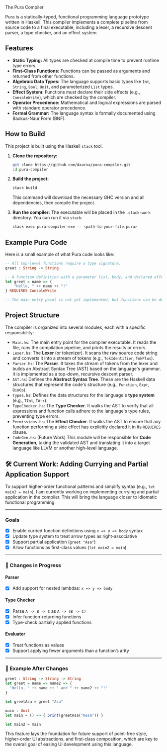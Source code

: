  The Pura Compiler

Pura is a statically-typed, functional programming language prototype written in Haskell. This compiler implements a complete pipeline from source code to a final executable, including a lexer, a recursive descent parser, a type checker, and an effect system.

## Features

* **Static Typing:** All types are checked at compile time to prevent runtime type errors.
* **First-Class Functions:** Functions can be passed as arguments and returned from other functions.
* **Algebraic Data Types:** The language supports basic types like `Int`, `String`, `Bool`, `Unit`, and parameterized `List` types.
* **Effect System:** Functions must declare their side effects (e.g., `ConsoleWrite`), which are checked by the compiler.
* **Operator Precedence:** Mathematical and logical expressions are parsed with standard operator precedence.
* **Formal Grammar:** The language syntax is formally documented using Backus-Naur Form (BNF).

## How to Build

This project is built using the Haskell `stack` tool.

1.  **Clone the repository:**
    ```bash
    git clone https://github.com/Axarva/pura-compiler.git
    cd pura-compiler
    ```

2.  **Build the project:**
    ```bash
    stack build
    ```
    This command will download the necessary GHC version and all dependencies, then compile the project.

3.  **Run the compiler:**
    The executable will be placed in the `.stack-work` directory. You can run it via `stack`:
    ```bash
    stack exec pura-compiler-exe -- <path-to-your-file.pura>
    ```

## Example Pura Code

Here is a small example of what Pura code looks like:

```haskell
-- All top-level functions require a type signature.
greet : String -> String

-- A function definition with a parameter list, body, and declared effects.
let greet = name => {
    "Hello, " ++ name ++ "!"
} REQUIRES ConsoleWrite

-- The main entry point is not yet implemented, but functions can be defined.
```

## Project Structure

The compiler is organized into several modules, each with a specific responsibility:

* `Main.hs`: The main entry point for the compiler executable. It reads the file, runs the compilation pipeline, and prints the results or errors.
* `Lexer.hs`: The **Lexer** (or tokenizer). It scans the raw source code string and converts it into a stream of tokens (e.g., `TokIdentifier`, `TokPlus`).
* `Parser.hs`: The **Parser**. It takes the stream of tokens from the lexer and builds an Abstract Syntax Tree (AST) based on the language's grammar. It is implemented as a top-down, recursive descent parser.
* `AST.hs`: Defines the **Abstract Syntax Tree**. These are the Haskell data structures that represent the code's structure (e.g., `Function`, `Expr`, `BinOp`).
* `Types.hs`: Defines the data structures for the language's **type system** (e.g., `TInt`, `TArr`).
* `TypeChecker.hs`: The **Type Checker**. It walks the AST to verify that all expressions and function calls adhere to the language's type rules, preventing type errors.
* `Permissions.hs`: The **Effect Checker**. It walks the AST to ensure that any function performing a side effect has explicitly declared it in its `REQUIRES` clause.
* `CodeGen.hs`: (Future Work) This module will be responsible for **Code Generation**, taking the validated AST and translating it into a target language like LLVM or another high-level language.

## 🛠️ Current Work: Adding Currying and Partial Application Support

To support higher-order functional patterns and simplify syntax (e.g., `let main2 = main`), I am currently working on implementing currying and partial application in the compiler. This will bring the language closer to idiomatic functional programming.

---

###  Goals

- [x] Enable curried function definitions using `x => y => body` syntax
- [x] Update type system to treat arrow types as right-associative
- [x] Support partial application (`greet "Asa"`)
- [x] Allow functions as first-class values (`let main2 = main`)

---

### 🔧 Changes in Progress

#### Parser
- [x] Add support for nested lambdas: `x => y => body`

#### Type Checker
- [x] Parse `A -> B -> C` as `A -> (B -> C)`
- [x] Infer function-returning functions
- [x] Type-check partially applied functions

#### Evaluator
- [x] Treat functions as values
- [x] Support applying fewer arguments than a function’s arity

---

### 📌 Example After Changes

```haskell
greet : String -> String -> String
let greet = name => name2 => {
  "Hello, " ++ name ++ " and " ++ name2 ++ "!"
}

let greetAsa = greet "Asa"

main : Unit
let main = () => { print(greetAsa("Kesa")) }

let main2 = main
```
This feature lays the foundation for future support of point-free style, higher-order UI abstractions, and first-class composition, which are key to the overall goal of easing UI development using this language.
